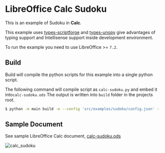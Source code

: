# LibreOffice Calc Sudoku

This is an example of Sudoku in **Calc**.

This example uses [types-scriptforge](https://pypi.org/project/types-scriptforge/) and [types-unopy](https://pypi.org/project/types-unopy/) give advantages of typing support and Intellisense support inside development environment.

To run the example you need to use LibreOffice >= `7.2`.

## Build

Build will compile the python scripts for this example into a single python script.


The following command will compile script as `calc-sudoku.py` and embed it into`calc-sudoku.ods`
The output is written into `build` folder in the projects root.

```sh
$ python -m main build -e --config 'src/examples/sudoku/config.json' --embed-src 'src/examples/sudoku/calc-sudoku.ods'
```

## Sample Document

See sample LibreOffice Calc document, [calc-sudoku.ods](calc-sudoku.ods)

![calc_sudoku](https://user-images.githubusercontent.com/4193389/165391098-883a7647-5fc8-47de-b028-4c2c98337abe.png)
